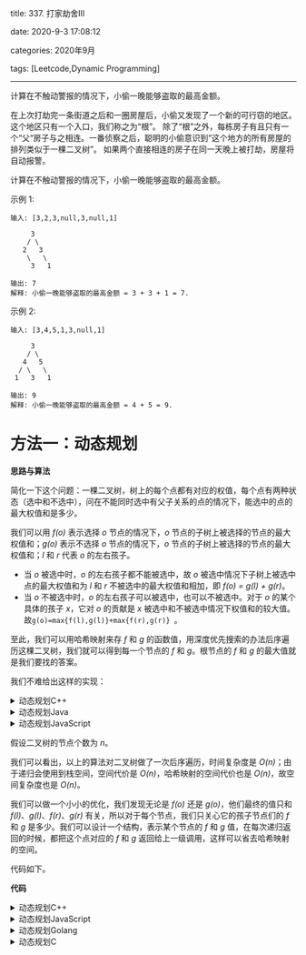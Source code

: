 title: 337. 打家劫舍III

date: 2020-9-3 17:08:12

categories: 2020年9月

tags: [Leetcode,Dynamic Programming]

---


计算在不触动警报的情况下，小偷一晚能够盗取的最高金额。

<!-- more -->

在上次打劫完一条街道之后和一圈房屋后，小偷又发现了一个新的可行窃的地区。这个地区只有一个入口，我们称之为“根”。 除了“根”之外，每栋房子有且只有一个“父“房子与之相连。一番侦察之后，聪明的小偷意识到“这个地方的所有房屋的排列类似于一棵二叉树”。 如果两个直接相连的房子在同一天晚上被打劫，房屋将自动报警。

计算在不触动警报的情况下，小偷一晚能够盗取的最高金额。

示例 1:
    
    输入: [3,2,3,null,3,null,1]
    
         3
        / \
       2   3
        \   \ 
         3   1
    
    输出: 7 
    解释: 小偷一晚能够盗取的最高金额 = 3 + 3 + 1 = 7.
示例 2:
    
    输入: [3,4,5,1,3,null,1]
    
         3
        / \
       4   5
      / \   \ 
     1   3   1
    
    输出: 9
    解释: 小偷一晚能够盗取的最高金额 = 4 + 5 = 9.

# 方法一：动态规划

**思路与算法**

简化一下这个问题：一棵二叉树，树上的每个点都有对应的权值，每个点有两种状态（选中和不选中），问在不能同时选中有父子关系的点的情况下，能选中的点的最大权值和是多少。

我们可以用 *f(o)* 表示选择 *o* 节点的情况下，*o* 节点的子树上被选择的节点的最大权值和；*g(o)* 表示不选择 *o* 节点的情况下，*o* 节点的子树上被选择的节点的最大权值和；*l* 和 *r* 代表 *o* 的左右孩子。

+ 当 *o* 被选中时，*o* 的左右孩子都不能被选中，故 *o* 被选中情况下子树上被选中点的最大权值和为 *l* 和 *r* 不被选中的最大权值和相加，即 *f(o) = g(l) + g(r)*。
+ 当 *o* 不被选中时，*o* 的左右孩子可以被选中，也可以不被选中。对于 *o* 的某个具体的孩子 *x*，它对 *o* 的贡献是 *x* 被选中和不被选中情况下权值和的较大值。故`g(o)=max{f(l),g(l)}+max{f(r),g(r)} `。

至此，我们可以用哈希映射来存 *f* 和 *g* 的函数值，用深度优先搜索的办法后序遍历这棵二叉树，我们就可以得到每一个节点的 *f* 和 *g*。根节点的 *f* 和 *g* 的最大值就是我们要找的答案。

我们不难给出这样的实现：
<details>
    <summary>动态规划C++</summary>

```cpp [sol0-C++]
class Solution {
public:
    unordered_map <TreeNode*, int> f, g;

    void dfs(TreeNode* o) {
        if (!o) {
            return;
        }
        dfs(o->left);
        dfs(o->right);
        f[o] = o->val + g[o->left] + g[o->right];
        g[o] = max(f[o->left], g[o->left]) + max(f[o->right], g[o->right]);
    }

    int rob(TreeNode* o) {
        dfs(o);
        return max(f[o], g[o]);
    }
};
```

</details>
<details>
    <summary>动态规划Java</summary>
    
```java [sol0-Java]
class Solution {
    Map<TreeNode, Integer> f = new HashMap<TreeNode, Integer>();
    Map<TreeNode, Integer> g = new HashMap<TreeNode, Integer>();

    public int rob(TreeNode root) {
        dfs(root);
        return Math.max(f.getOrDefault(root, 0), g.getOrDefault(root, 0));
    }

    public void dfs(TreeNode node) {
        if (node == null) {
            return;
        }
        dfs(node.left);
        dfs(node.right);
        f.put(node, node.val + g.getOrDefault(node.left, 0) + g.getOrDefault(node.right, 0));
        g.put(node, Math.max(f.getOrDefault(node.left, 0), g.getOrDefault(node.left, 0)) + Math.max(f.getOrDefault(node.right, 0), g.getOrDefault(node.right, 0)));
    }
}
```

</details>
<details>
    <summary>动态规划JavaScript</summary>
    
```JavaScript [sol0-JavaScript]
var rob = function(root) {
    const f = new Map();
    const g = new Map();

    const dfs = (node) => {
        if (node === null) {
            return;
        }
        dfs(node.left);
        dfs(node.right);
        f.set(node, node.val + (g.get(node.left) || 0) + (g.get(node.right) || 0));
        g.set(node, Math.max(f.get(node.left) || 0, g.get(node.left) || 0) + Math.max(f.get(node.right) || 0, g.get(node.right) || 0));
    }
    
    dfs(root);
    return Math.max(f.get(root) || 0, g.get(root) || 0);
};
```

</details>

假设二叉树的节点个数为 *n*。

我们可以看出，以上的算法对二叉树做了一次后序遍历，时间复杂度是 *O(n)*；由于递归会使用到栈空间，空间代价是 *O(n)*，哈希映射的空间代价也是 *O(n)*，故空间复杂度也是 *O(n)*。

我们可以做一个小小的优化，我们发现无论是 *f(o)* 还是 *g(o)*，他们最终的值只和 *f(l)*、*g(l)*、*f(r)*、*g(r)* 有关，所以对于每个节点，我们只关心它的孩子节点们的 *f* 和 *g* 是多少。我们可以设计一个结构，表示某个节点的 *f* 和 *g* 值，在每次递归返回的时候，都把这个点对应的 *f* 和 *g* 返回给上一级调用，这样可以省去哈希映射的空间。

代码如下。

**代码**

<details>
    <summary>动态规划C++</summary>
```cpp [sol1-C++]
struct SubtreeStatus {
    int selected;
    int notSelected;
};

class Solution {
public:
    SubtreeStatus dfs(TreeNode* o) {
        if (!o) {
            return {0, 0};
        }
        auto l = dfs(o->left);
        auto r = dfs(o->right);
        int selected = o->val + l.notSelected + r.notSelected;
        int notSelected = max(l.selected, l.notSelected) + max(r.selected, r.notSelected);
        return {selected, notSelected};
    }

    int rob(TreeNode* o) {
        auto rootStatus = dfs(o);
        return max(rootStatus.selected, rootStatus.notSelected);
    }
};
```

</details>
<details>
    <summary>动态规划Java</summary>
    
```java [sol1-Java]
class Solution {
    public int rob(TreeNode root) {
        int[] rootStatus = dfs(root);
        return Math.max(rootStatus[0], rootStatus[1]);
    }

    public int[] dfs(TreeNode node) {
        if (node == null) {
            return new int[]{0, 0};
        }
        int[] l = dfs(node.left);
        int[] r = dfs(node.right);
        int selected = node.val + l[1] + r[1];
        int notSelected = Math.max(l[0], l[1]) + Math.max(r[0], r[1]);
        return new int[]{selected, notSelected};
    }
}
```

</details>
<details>
    <summary>动态规划JavaScript</summary>
    
```JavaScript [sol1-JavaScript]
var rob = function(root) {
    const dfs = (node) => {
        if (node === null) {
            return [0, 0];
        }
        const l = dfs(node.left);
        const r = dfs(node.right);
        const selected = node.val + l[1] + r[1];
        const notSelected = Math.max(l[0], l[1]) + Math.max(r[0], r[1]);
        return [selected, notSelected];
    }
    
    const rootStatus = dfs(root);
    return Math.max(rootStatus[0], rootStatus[1]);
}; 
```

</details>
<details>
    <summary>动态规划Golang</summary>
    
```golang [sol1-Golang]
func rob(root *TreeNode) int {
    val := dfs(root)
    return max(val[0], val[1])
}

func dfs(node *TreeNode) []int {
    if node == nil {
        return []int{0, 0}
    }
    l, r := dfs(node.Left), dfs(node.Right)
    selected := node.Val + l[1] + r[1]
    notSelected := max(l[0], l[1]) + max(r[0], r[1])
    return []int{selected, notSelected}
}

func max(x, y int) int {
    if x > y {
        return x
    }
    return y
}
```

</details>
<details>
    <summary>动态规划C</summary>
```C [sol1-C]
struct SubtreeStatus {
    int selected;
    int notSelected;
};

struct SubtreeStatus dfs(struct TreeNode *root) {
    if (!root) {
        return (struct SubtreeStatus){0, 0};
    }
    struct SubtreeStatus l = dfs(root->left);
    struct SubtreeStatus r = dfs(root->right);
    int selected = root->val + l.notSelected + r.notSelected;
    int notSelected = fmax(l.selected, l.notSelected) + fmax(r.selected, r.notSelected);
    return (struct SubtreeStatus){selected, notSelected};
}

int rob(struct TreeNode *root) {
    struct SubtreeStatus rootStatus = dfs(root);
    return fmax(rootStatus.selected, rootStatus.notSelected);
}
```

</details>

**复杂度分析**

+ 时间复杂度：*O(n)*。上文中已分析。
+ 空间复杂度：*O(n)*。虽然优化过的版本省去了哈希映射的空间，但是栈空间的使用代价依旧是 *O(n)*，故空间复杂度不变。